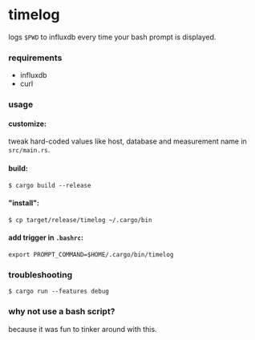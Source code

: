 # timelog

logs `$PWD` to influxdb every time your bash prompt is displayed.

### requirements

- influxdb
- curl

### usage

#### customize:

tweak hard-coded values like host, database and measurement name in `src/main.rs`.

#### build:

`$ cargo build --release`

#### "install":

`$ cp target/release/timelog ~/.cargo/bin`

#### add trigger in `.bashrc`:

`export PROMPT_COMMAND=$HOME/.cargo/bin/timelog`

### troubleshooting

`$ cargo run --features debug`

### why not use a bash script?

because it was fun to tinker around with this.
